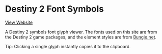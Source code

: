 # Destiny 2 Font Symbols
[View Website](https://nathanrsxtn.github.io/destiny-2-font-symbols)

A Destiny 2 symbols font glyph viewer. The fonts used on this site are from the Destiny 2 game packages, and the element styles are from [Bungie.net](https://www.bungie.net/).

Tip: Clicking a single glyph instantly copies it to the clipboard.
